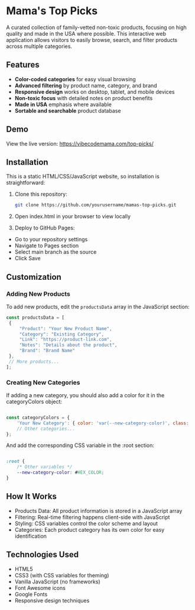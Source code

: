 # Mama's Top Picks

A curated collection of family-vetted non-toxic products, focusing on high quality and made in the USA where possible. This interactive web application allows visitors to easily browse, search, and filter products across multiple categories.

## Features

- **Color-coded categories** for easy visual browsing
- **Advanced filtering** by product name, category, and brand
- **Responsive design** works on desktop, tablet, and mobile devices
- **Non-toxic focus** with detailed notes on product benefits
- **Made in USA** emphasis where available
- **Sortable and searchable** product database

## Demo

View the live version: https://vibecodemama.com/top-picks/

## Installation

This is a static HTML/CSS/JavaScript website, so installation is straightforward:

1. Clone this repository:

   ```sh
   git clone https://github.com/yourusername/mamas-top-picks.git
   ```

2. Open index.html in your browser to view locally

3. Deploy to GitHub Pages:
- Go to your repository settings
- Navigate to Pages section
- Select main branch as the source
- Click Save

## Customization

### Adding New Products

To add new products, edit the `productsData` array in the JavaScript section:

```javascript
const productsData = [
 {
     "Product": "Your New Product Name",
     "Category": "Existing Category",
     "Link": "https://product-link.com",
     "Notes": "Details about the product",
     "Brand": "Brand Name"
 },
 // More products...
];
```

### Creating New Categories

If adding a new category, you should also add a color for it in the categoryColors object:

```javascript

const categoryColors = {
    'Your New Category': { color: 'var(--new-category-color)', class: 'new-category' },
    // Other categories...
};
```

And add the corresponding CSS variable in the :root section:

```css

:root {
    /* Other variables */
    --new-category-color: #HEX_COLOR;
}
```

## How It Works

- Products Data: All product information is stored in a JavaScript array
- Filtering: Real-time filtering happens client-side with JavaScript
- Styling: CSS variables control the color scheme and layout
- Categories: Each product category has its own color for easy identification

## Technologies Used

- HTML5
- CSS3 (with CSS variables for theming)
- Vanilla JavaScript (no frameworks)
- Font Awesome icons
- Google Fonts
- Responsive design techniques
